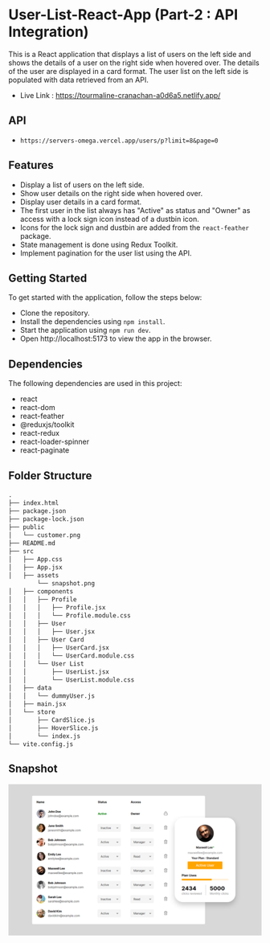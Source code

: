 # User-List-React-App (Part-2 : API Integration)

This is a React application that displays a list of users on the left side and shows the details of a user on the right side when hovered over. The details of the user are displayed in a card format. The user list on the left side is populated with data retrieved from an API.

- Live Link : https://tourmaline-cranachan-a0d6a5.netlify.app/

## API

- `https://servers-omega.vercel.app/users/p?limit=8&page=0`

## Features

- Display a list of users on the left side.
- Show user details on the right side when hovered over.
- Display user details in a card format.
- The first user in the list always has "Active" as status and "Owner" as access with a lock sign icon instead of a dustbin icon.
- Icons for the lock sign and dustbin are added from the `react-feather` package.
- State management is done using Redux Toolkit.
- Implement pagination for the user list using the API.

## Getting Started

To get started with the application, follow the steps below:

- Clone the repository.
- Install the dependencies using `npm install`.
- Start the application using `npm run dev`.
- Open http://localhost:5173 to view the app in the browser.

## Dependencies

The following dependencies are used in this project:

- react
- react-dom
- react-feather
- @reduxjs/toolkit
- react-redux
- react-loader-spinner
- react-paginate

## Folder Structure

    .
    ├── index.html
    ├── package.json
    ├── package-lock.json
    ├── public
    │   └── customer.png
    ├── README.md
    ├── src
    │   ├── App.css
    │   ├── App.jsx
    │   ├── assets
            └── snapshot.png
    │   ├── components
    │   │   ├── Profile
    │   │   │   ├── Profile.jsx
    │   │   │   └── Profile.module.css
    │   │   ├── User
    │   │   │   ├── User.jsx
    │   │   ├── User Card
    │   │   │   ├── UserCard.jsx
    │   │   │   └── UserCard.module.css
    │   │   └── User List
    │   │       ├── UserList.jsx
    │   │       └── UserList.module.css
    │   ├── data
    │   │   └── dummyUser.js
    │   ├── main.jsx
    │   └── store
    │       ├── CardSlice.js
    │       ├── HoverSlice.js
    │       └── index.js
    └── vite.config.js

## Snapshot

![UI](./src/assets/snapshot.png)
